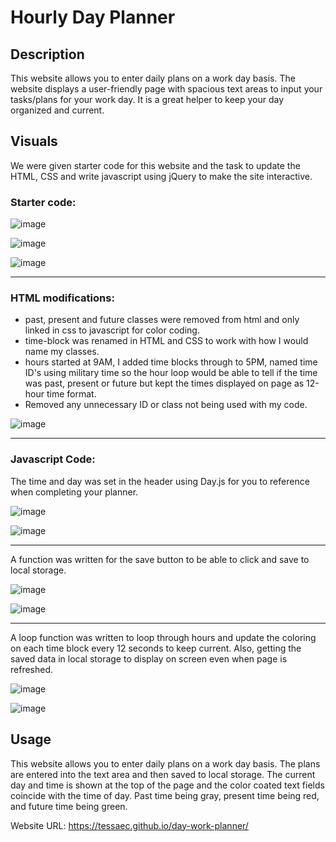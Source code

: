# Hourly Day Planner


## Description

This website allows you to enter daily plans on a work day basis. The website displays a user-friendly page with spacious text areas to input your tasks/plans for your work day. It is a great helper to keep your day organized and current.

## Visuals

We were given starter code for this website and the task to update the HTML, CSS and write javascript using jQuery to make the site interactive.

### Starter code:

![image](https://user-images.githubusercontent.com/118077000/212954409-e90f0830-3a96-4e00-a90c-25eb811b181f.png)

![image](https://user-images.githubusercontent.com/118077000/212954588-706da4ae-1732-4d84-b148-2e405f3ebbf0.png)

![image](https://user-images.githubusercontent.com/118077000/212954676-29c379c2-cde5-4a78-9411-a9404d0b19c2.png)

-----
### HTML modifications:

- past, present and future classes were removed from html and only linked in css to javascript for color coding.
- time-block was renamed in HTML and CSS to work with how I would name my classes.
- hours started at 9AM, I added time blocks through to 5PM, named time ID's using military time so the hour loop would be able to tell if the time was past, present or future but kept the times displayed on page as 12-hour time format.
- Removed any unnecessary ID or class not being used with my code.

![image](https://user-images.githubusercontent.com/118077000/212954880-deca932d-8bb4-46bf-ae28-4d0d769c0e2c.png)

-----

### Javascript Code:

The time and day was set in the header using Day.js for you to reference when completing your planner.

![image](https://user-images.githubusercontent.com/118077000/212957026-526ddb20-41e3-42d9-9859-26eb55c8fc25.png)

![image](https://user-images.githubusercontent.com/118077000/212956958-018a9442-88cf-4768-8713-4056486a9e39.png)

-----
A function was written for the save button to be able to click and save to local storage.

![image](https://user-images.githubusercontent.com/118077000/212957610-1a2df40e-b6d1-4883-b365-638472f58b4f.png)

![image](https://user-images.githubusercontent.com/118077000/212958044-b35c5efc-0124-423a-a9c9-9fd3a313cf07.png)

-----
A loop function was written to loop through hours and update the coloring on each time block every 12 seconds to keep current. Also, getting the saved data in local storage to display on screen even when page is refreshed.

![image](https://user-images.githubusercontent.com/118077000/212959424-9a6548b6-7ac2-462a-bc0a-f40b277457d7.png)

![image](https://user-images.githubusercontent.com/118077000/212958516-d07ef1f4-585a-4a31-84bc-421fabd1849f.png)

## Usage

This website allows you to enter daily plans on a work day basis. The plans are entered into the text area and then saved to local storage. The current day and time is shown at the top of the page and the color coated text fields coincide with the time of day. Past time being gray, present time being red, and future time being green.

Website URL: https://tessaec.github.io/day-work-planner/
